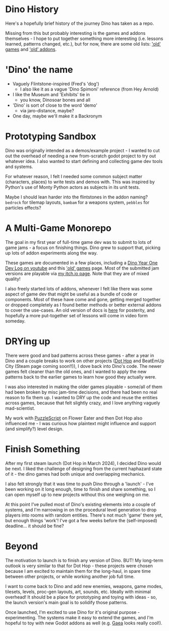 # Dino History

Here's a hopefully brief history of the journey Dino has taken as a repo.

Missing from this but probably interesting is the games and addons themselves -
I hope to put together something more interesting (i.e. lessons learned,
patterns changed, etc.), but for now, there are some old lists: ['old'
games](https://russmatney.github.io/dino/#/old/games) and ['old'
addons](https://russmatney.github.io/dino/#/old/addons).

# 'Dino' the name

- Vaguely Flintstone-inspired (Fred's 'dog')
  - I also like it as a vague 'Dino Spimoni' reference (from Hey Arnold)
- I like the Museum and 'Exhibits' tie in
  - you know, Dinosoar bones and all
- 'Dino' is sort of close to the word 'demo'
  - via jaro-distance, maybe?
- One day, maybe we'll make it a Backronym

# Prototyping Sandbox

Dino was originally intended as a demos/example project - I wanted to cut out
the overhead of needing a new from-scratch godot project to try out whatever
idea. I also wanted to start defining and collecting game dev tools and systems.

For whatever reason, I felt I needed some common subject matter (characters,
places) to write tests and demos with. This was inspired by Python's use of
Monty Python actors as subjects in its unit tests.

Maybe I should lean harder into the flintstones in the addon naming? `bedrock`
for tilemap layouts, `bambam` for a weapons system, `pebbles` for particles
effects?

# A Multi-Game Monorepo

The goal in my first year of full-time game dev was to submit to lots of game
jams - a focus on finishing things. Dino grew to support that, picking up lots
of addon experiments along the way.

These games are documented in a few places, including a [Dino Year One Dev Log
on youtube](https://youtu.be/9cyAnNLGrZI) and this ['old'
games](https://russmatney.github.io/dino/#/old/games) page. Most of the
submitted jam versions are playable via [my itch.io
page](https://russmatney.itch.io). Note that they are of mixed quality!

I also freely started lots of addons, whenever I felt like there was some aspect
of game dev that might be useful as a bundle of code or components. Most of
these have come and gone, getting merged together or dropped completely as I
found better methods or better external addons to cover the use-cases. An old
version of docs is [here](https://russmatney.github.io/dino/#/old/addons) for
posterity, and hopefully a more put-together set of lessons will come in video
form someday.

# DRYing up

There were good and bad patterns across these games - after a year in Dino and a
couple breaks to work on other projects ([Dot
Hop](https://store.steampowered.com/app/2779710/Dot_Hop) and BeatEmUp City
(Steam page coming soon!!)), I dove back into Dino's code. The newer games felt
cleaner than the old ones, and I wanted to apply the new patterns back to the
earlier games to learn how good they actually were.

I was also interested in making the older games playable - some/all of them had
been broken by misc jam-time decisions, and there had been no real reason to fix
them up. I wanted to DRY up the code and reuse the entities across games,
because that felt slightly crazy, and I love anything vaguely mad-scientist.

My work with [PuzzleScript](https://www.puzzlescript.net/) on Flower Eater and
then Dot Hop also influenced me - I was curious how plaintext might influence
and support (and simplify?) level design.

# Finish Something

After my first steam launch (Dot Hop in March 2024), I decided Dino would be
next. I liked the challenge of designing from the current haphazard state of
it - the dino games had both unique and overlapping mechanics.

I also felt strongly that it was time to push Dino through a 'launch' - I've
been working on it long enough, time to finish and share something, so I can
open myself up to new projects without this one weighing on me.

At this point I've pulled most of Dino's existing elements into a couple of
systems, and I'm narrowing in on the procedural level generation to drop players
into rooms with random entities. There's not much 'game' there yet, but enough
things 'work'! I've got a few weeks before the (self-imposed) deadline... it
should be fine?

# Beyond

The motivation to launch is to finish any version of Dino. BUT! My long-term
outlook is very similar to that for Dot Hop - these projects were chosen because
I am excited to maintain them for the long-haul, in spare time between other
projects, or while working another job full time.

I want to come back to Dino and add new enemies, weapons, game modes, tilesets,
levels, proc-gen layouts, art, sounds, etc. Ideally with minimal overhead! It
should be a place for prototyping and toying with ideas - so, the launch
version's main goal is to solidify those patterns.

Once launched, I'm excited to use Dino for it's original purpose -
experimenting. The systems make it easy to extend the games, and I'm hopeful to
toy with new Godot addons as well (e.g. [Gaea](https://github.com/BenjaTK/Gaea)
looks really cool!).
